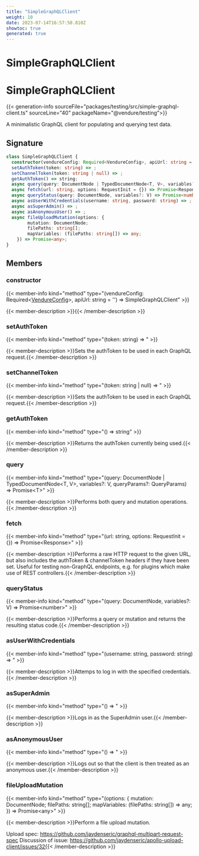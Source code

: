```yaml
---
title: "SimpleGraphQLClient"
weight: 10
date: 2023-07-14T16:57:50.810Z
showtoc: true
generated: true
---
```

<!-- This file was generated from the Vendure source. Do not modify. Instead, re-run the "docs:build" script -->

# SimpleGraphQLClient
<div class="symbol">


# SimpleGraphQLClient

{{< generation-info sourceFile="packages/testing/src/simple-graphql-client.ts" sourceLine="40" packageName="@vendure/testing">}}

A minimalistic GraphQL client for populating and querying test data.

## Signature

```TypeScript
class SimpleGraphQLClient {
  constructor(vendureConfig: Required<VendureConfig>, apiUrl: string = '')
  setAuthToken(token: string) => ;
  setChannelToken(token: string | null) => ;
  getAuthToken() => string;
  async query(query: DocumentNode | TypedDocumentNode<T, V>, variables?: V, queryParams?: QueryParams) => Promise<T>;
  async fetch(url: string, options: RequestInit = {}) => Promise<Response>;
  async queryStatus(query: DocumentNode, variables?: V) => Promise<number>;
  async asUserWithCredentials(username: string, password: string) => ;
  async asSuperAdmin() => ;
  async asAnonymousUser() => ;
  async fileUploadMutation(options: {
        mutation: DocumentNode;
        filePaths: string[];
        mapVariables: (filePaths: string[]) => any;
    }) => Promise<any>;
}
```
## Members

### constructor

{{< member-info kind="method" type="(vendureConfig: Required&#60;<a href='/typescript-api/configuration/vendure-config#vendureconfig'>VendureConfig</a>&#62;, apiUrl: string = '') => SimpleGraphQLClient"  >}}

{{< member-description >}}{{< /member-description >}}

### setAuthToken

{{< member-info kind="method" type="(token: string) => "  >}}

{{< member-description >}}Sets the authToken to be used in each GraphQL request.{{< /member-description >}}

### setChannelToken

{{< member-info kind="method" type="(token: string | null) => "  >}}

{{< member-description >}}Sets the authToken to be used in each GraphQL request.{{< /member-description >}}

### getAuthToken

{{< member-info kind="method" type="() => string"  >}}

{{< member-description >}}Returns the authToken currently being used.{{< /member-description >}}

### query

{{< member-info kind="method" type="(query: DocumentNode | TypedDocumentNode&#60;T, V&#62;, variables?: V, queryParams?: QueryParams) => Promise&#60;T&#62;"  >}}

{{< member-description >}}Performs both query and mutation operations.{{< /member-description >}}

### fetch

{{< member-info kind="method" type="(url: string, options: RequestInit = {}) => Promise&#60;Response&#62;"  >}}

{{< member-description >}}Performs a raw HTTP request to the given URL, but also includes the authToken & channelToken
headers if they have been set. Useful for testing non-GraphQL endpoints, e.g. for plugins
which make use of REST controllers.{{< /member-description >}}

### queryStatus

{{< member-info kind="method" type="(query: DocumentNode, variables?: V) => Promise&#60;number&#62;"  >}}

{{< member-description >}}Performs a query or mutation and returns the resulting status code.{{< /member-description >}}

### asUserWithCredentials

{{< member-info kind="method" type="(username: string, password: string) => "  >}}

{{< member-description >}}Attemps to log in with the specified credentials.{{< /member-description >}}

### asSuperAdmin

{{< member-info kind="method" type="() => "  >}}

{{< member-description >}}Logs in as the SuperAdmin user.{{< /member-description >}}

### asAnonymousUser

{{< member-info kind="method" type="() => "  >}}

{{< member-description >}}Logs out so that the client is then treated as an anonymous user.{{< /member-description >}}

### fileUploadMutation

{{< member-info kind="method" type="(options: {         mutation: DocumentNode;         filePaths: string[];         mapVariables: (filePaths: string[]) =&#62; any;     }) => Promise&#60;any&#62;"  >}}

{{< member-description >}}Perform a file upload mutation.

Upload spec: https://github.com/jaydenseric/graphql-multipart-request-spec
Discussion of issue: https://github.com/jaydenseric/apollo-upload-client/issues/32{{< /member-description >}}


</div>
